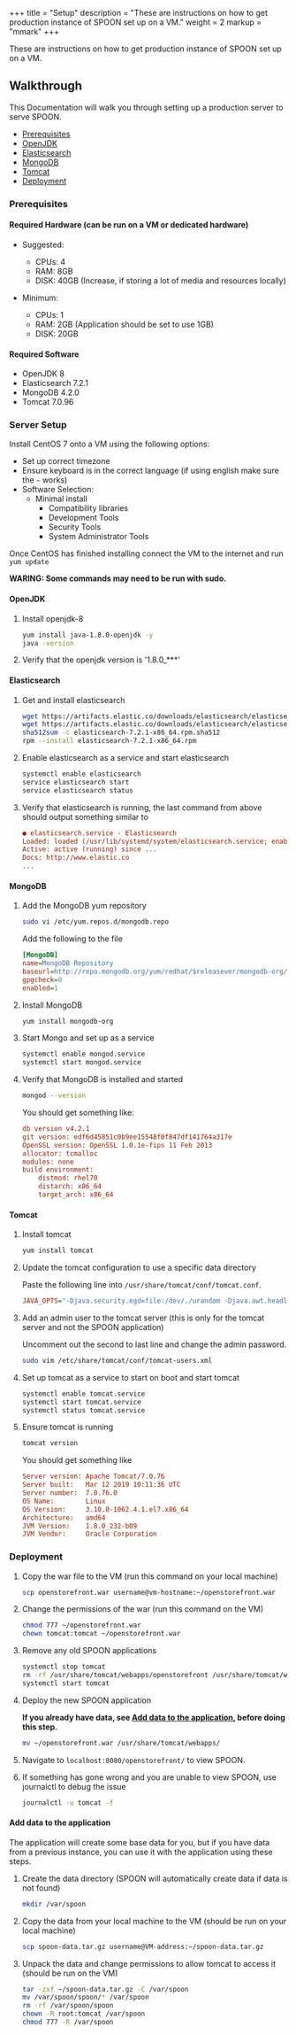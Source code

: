 +++
title = "Setup"
description = "These are instructions on how to get production instance of SPOON set up on a VM."
weight = 2
markup = "mmark"
+++

These are instructions on how to get production instance of SPOON set up on a VM.

<!--more-->

## Walkthrough

This Documentation will walk you through setting up a production server to serve SPOON.

- [Prerequisites](/systemadmin/setup/#prerequisites)
- [OpenJDK](/systemadmin/setup/#openjdk)
- [Elasticsearch](/systemadmin/setup/#elasticsearch)
- [MongoDB](/systemadmin/setup/#mongodb)
- [Tomcat](/systemadmin/setup/#tomcat)
- [Deployment](/systemadmin/setup/#deployment)

### Prerequisites

#### Required Hardware (can be run on a VM or dedicated hardware)

- Suggested:

  - CPUs: 4
  - RAM: 8GB
  - DISK: 40GB (Increase, if storing a lot of media and resources locally)

- Minimum:
  - CPUs: 1
  - RAM: 2GB (Application should be set to use 1GB)
  - DISK: 20GB

#### Required Software

- OpenJDK 8
- Elasticsearch 7.2.1
- MongoDB 4.2.0
- Tomcat 7.0.96

### Server Setup

Install CentOS 7 onto a VM using the following options:

- Set up correct timezone
- Ensure keyboard is in the correct language (if using english make sure the `~` works)
- Software Selection:
  - Minimal install
    - Compatibility libraries
    - Development Tools
    - Security Tools
    - System Administrator Tools

Once CentOS has finished installing connect the VM to the internet and run `yum update`

**WARING: Some commands may need to be run with sudo.**

#### OpenJDK

1. Install openjdk-8

    ```sh
    yum install java-1.8.0-openjdk -y
    java -version
    ```

1. Verify that the openjdk version is '1.8.0\_\*\*\*'

#### Elasticsearch

1. Get and install elasticsearch

    ```sh
    wget https://artifacts.elastic.co/downloads/elasticsearch/elasticsearch-7.2.1-x86_64.rpm
    wget https://artifacts.elastic.co/downloads/elasticsearch/elasticsearch-7.2.1-x86_64.rpm.sha512
    sha512sum -c elasticsearch-7.2.1-x86_64.rpm.sha512
    rpm --install elasticsearch-7.2.1-x86_64.rpm
    ```

1. Enable elasticsearch as a service and start elasticsearch

    ```sh
    systemctl enable elasticsearch
    service elasticsearch start
    service elasticsearch status
    ```

1. Verify that elasticsearch is running, the last command from above should output something similar to

    ```ini
    ● elasticsearch.service - Elasticsearch
    Loaded: loaded (/usr/lib/systemd/system/elasticsearch.service; enabled; vendor preset: disabled)
    Active: active (running) since ...
    Docs: http://www.elastic.co
    ...
    ```

#### MongoDB

1. Add the MongoDB yum repository

    ```sh
    sudo vi /etc/yum.repos.d/mongodb.repo
    ```

    Add the following to the file

    ```ini
    [MongoDB]
    name=MongoDB Repository
    baseurl=http://repo.mongodb.org/yum/redhat/$releasever/mongodb-org/4.2/x86_64/
    gpgcheck=0
    enabled=1
    ```

1. Install MongoDB

    ```sh
    yum install mongodb-org
    ```

1. Start Mongo and set up as a service

    ```sh
    systemctl enable mongod.service
    systemctl start mongod.service
    ```

1. Verify that MongoDB is installed and started

    ```sh
    mongod --version
    ```

    You should get something like:

    ```ini
    db version v4.2.1
    git version: edf6d45851c0b9ee15548f0f847df141764a317e
    OpenSSL version: OpenSSL 1.0.1e-fips 11 Feb 2013
    allocator: tcmalloc
    modules: none
    build environment:
        distmod: rhel70
        distarch: x86_64
        target_arch: x86_64
    ```

#### Tomcat

1. Install tomcat

    ```sh
    yum install tomcat
    ```

1. Update the tomcat configuration to use a specific data directory

    Paste the following line into `/usr/share/tomcat/conf/tomcat.conf`.

    ```ini
    JAVA_OPTS="-Djava.security.egd=file:/dev/./urandom -Djava.awt.headless=true -Dapplication.datadir=/var/spoon -Xmx4g -XX:+UseConcMarkSweepGC"
    ```

1. Add an admin user to the tomcat server (this is only for the tomcat server and not the SPOON application)

    Uncomment out the second to last line and change the admin password.

    ```sh
    sudo vim /etc/share/tomcat/conf/tomcat-users.xml
    ```

1. Set up tomcat as a service to start on boot and start tomcat

    ```sh
    systemctl enable tomcat.service
    systemctl start tomcat.service
    systemctl status tomcat.service
    ```

1. Ensure tomcat is running

    ```sh
    tomcat version
    ```

    You should get something like

    ```ini
    Server version: Apache Tomcat/7.0.76
    Server built:   Mar 12 2019 10:11:36 UTC
    Server number:  7.0.76.0
    OS Name:        Linux
    OS Version:     3.10.0-1062.4.1.el7.x86_64
    Architecture:   amd64
    JVM Version:    1.8.0_232-b09
    JVM Vendor:     Oracle Corporation
    ```

### Deployment

1. Copy the war file to the VM (run this command on your local machine)

    ```sh
    scp openstorefront.war username@vm-hostname:~/openstorefront.war
    ```

1. Change the permissions of the war (run this command on the VM)

    ```sh
    chmod 777 ~/openstorefront.war
    chown tomcat:tomcat ~/openstorefront.war
    ```

1. Remove any old SPOON applications

    ```sh
    systemctl stop tomcat
    rm -rf /usr/share/tomcat/webapps/openstorefront /usr/share/tomcat/webapps/openstorefront.war
    systemctl start tomcat
    ```

1. Deploy the new SPOON application

    **If you already have data, see [Add data to the application](#add-data-to-the-application), before doing this step.**

    ```sh
    mv ~/openstorefront.war /usr/share/tomcat/webapps/
    ```

1. Navigate to `localhost:8080/openstorefront/` to view SPOON.

1. If something has gone wrong and you are unable to view SPOON, use journalctl to debug the issue

    ```sh
    journalctl -u tomcat -f
    ```

#### Add data to the application

The application will create some base data for you, but if you have data from a previous instance, you can use it with the application using these steps.

1. Create the data directory (SPOON will automatically create data if data is not found)

    ```sh
    mkdir /var/spoon
    ```

1. Copy the data from your local machine to the VM (should be run on your local machine)

    ```sh
    scp spoon-data.tar.gz username@VM-address:~/spoon-data.tar.gz
    ```

1. Unpack the data and change permissions to allow tomcat to access it (should be run on the VM)

    ```sh
    tar -zxf ~/spoon-data.tar.gz -C /var/spoon
    mv /var/spoon/spoon/* /var/spoon
    rm -rf /var/spoon/spoon
    chown -R root:tomcat /var/spoon
    chmod 777 -R /var/spoon
    ```
